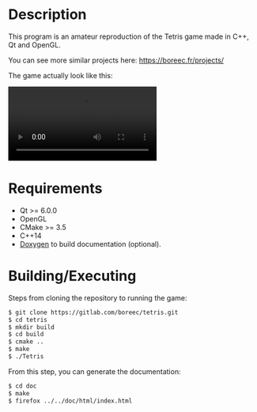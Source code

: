 # Description

This program is an amateur reproduction of the Tetris game made in C++, Qt and OpenGL. 

You can see more similar projects here: https://boreec.fr/projects/

The game actually look like this:

![](https://i.imgur.com/UWvkZNk.mp4)

# Requirements

- Qt >= 6.0.0
- OpenGL
- CMake >= 3.5
- C++14
- [Doxygen](https://www.doxygen.nl/index.html) to build documentation (optional).

# Building/Executing

Steps from cloning the repository to running the game:
```bash
$ git clone https://gitlab.com/boreec/tetris.git
$ cd tetris
$ mkdir build
$ cd build
$ cmake ..
$ make
$ ./Tetris
```

From this step, you can generate the documentation:

```bash
$ cd doc
$ make
$ firefox ../../doc/html/index.html
```

